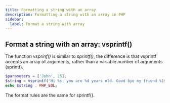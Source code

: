 ```yaml
---
title: Formatting a string with an array
description: Formatting a string with an array in PHP
sidebar:
  label: Format a string with array
---
```


## Format a string with an array: vsprintf()
The function *vsprinf()* is similar to *sprintf()*, the difference is that  vsprintf accepts an array of arguments, rather than a variable number of arguments (sprintf).

```php
$parameters = ['John', 25];
$string = vsprintf('Hi %s, you are %d years old. Good bye my friend %1$s', $parameters);
echo $string . PHP_EOL;
```

The format rules are the same for sprintf().
